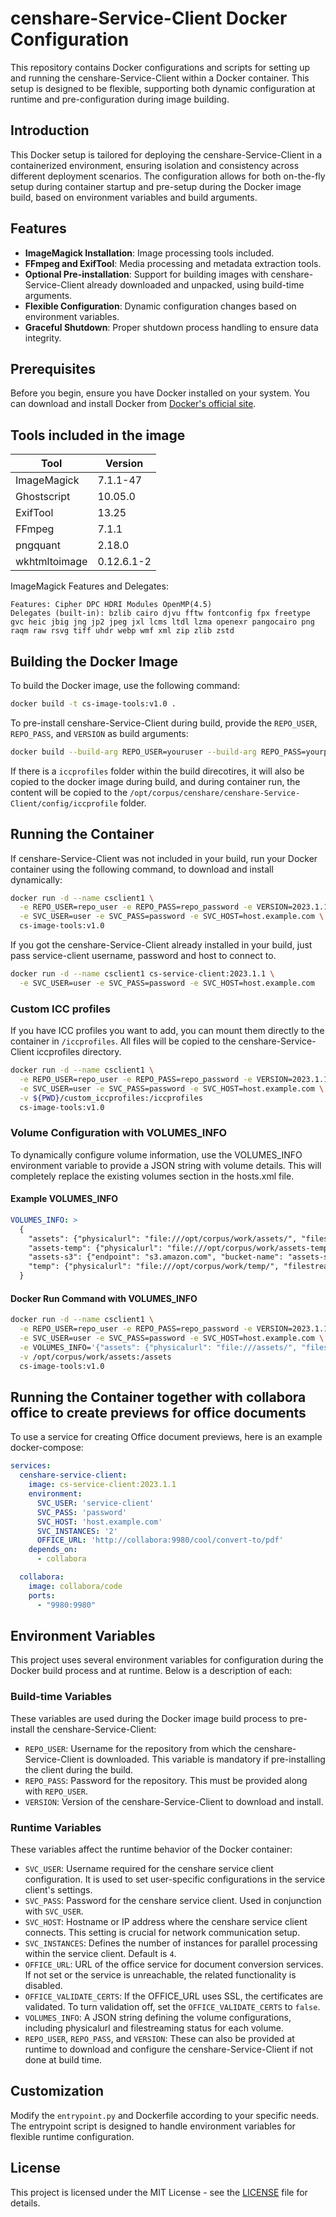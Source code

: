 # censhare-Service-Client Docker Configuration

This repository contains Docker configurations and scripts for setting up and running the censhare-Service-Client within a Docker container. This setup is designed to be flexible, supporting both dynamic configuration at runtime and pre-configuration during image building.

## Introduction

This Docker setup is tailored for deploying the censhare-Service-Client in a containerized environment, ensuring isolation and consistency across different deployment scenarios. The configuration allows for both on-the-fly setup during container startup and pre-setup during the Docker image build, based on environment variables and build arguments.

## Features

- **ImageMagick Installation**: Image processing tools included.
- **FFmpeg and ExifTool**: Media processing and metadata extraction tools.
- **Optional Pre-installation**: Support for building images with censhare-Service-Client already downloaded and unpacked, using build-time arguments.
- **Flexible Configuration**: Dynamic configuration changes based on environment variables.
- **Graceful Shutdown**: Proper shutdown process handling to ensure data integrity.

## Prerequisites

Before you begin, ensure you have Docker installed on your system. You can download and install Docker from [Docker's official site](https://docs.docker.com/get-docker/).

## Tools included in the image

|Tool         |Version    |
|-------------|-----------|
|ImageMagick  |7.1.1-47   |
|Ghostscript  |10.05.0    |
|ExifTool     |13.25      |
|FFmpeg       |7.1.1      |
|pngquant     |2.18.0     |
|wkhtmltoimage|0.12.6.1-2 |

ImageMagick Features and Delegates:

```
Features: Cipher DPC HDRI Modules OpenMP(4.5)
Delegates (built-in): bzlib cairo djvu fftw fontconfig fpx freetype gvc heic jbig jng jp2 jpeg jxl lcms ltdl lzma openexr pangocairo png raqm raw rsvg tiff uhdr webp wmf xml zip zlib zstd
```

## Building the Docker Image

To build the Docker image, use the following command:

```bash
docker build -t cs-image-tools:v1.0 .
```

To pre-install censhare-Service-Client during build, provide the `REPO_USER`, `REPO_PASS`, and `VERSION` as build arguments:

```bash
docker build --build-arg REPO_USER=youruser --build-arg REPO_PASS=yourpass --build-arg VERSION=2023.1.1 -t cs-service-client:2023.1.1 .
```

If there is a `iccprofiles` folder within the build direcotires, it will also be copied to the docker image during build, and during container run, the content will be copied to the `/opt/corpus/censhare/censhare-Service-Client/config/iccprofile` folder.

## Running the Container

If censhare-Service-Client was not included in your build, run your Docker container using the following command, to download and install dynamically:

```bash
docker run -d --name csclient1 \
  -e REPO_USER=repo_user -e REPO_PASS=repo_password -e VERSION=2023.1.1 \
  -e SVC_USER=user -e SVC_PASS=password -e SVC_HOST=host.example.com \
  cs-image-tools:v1.0
```

If you got the censhare-Service-Client already installed in your build, just pass service-client username, password and host to connect to.

```bash
docker run -d --name csclient1 cs-service-client:2023.1.1 \
  -e SVC_USER=user -e SVC_PASS=password -e SVC_HOST=host.example.com
```

### Custom ICC profiles

If you have ICC profiles you want to add, you can mount them directly to the container in `/iccprofiles`. All files will be copied to the censhare-Service-Client iccprofiles directory.

```bash
docker run -d --name csclient1 \
  -e REPO_USER=repo_user -e REPO_PASS=repo_password -e VERSION=2023.1.1 \
  -e SVC_USER=user -e SVC_PASS=password -e SVC_HOST=host.example.com \
  -v ${PWD}/custom_iccprofiles:/iccprofiles
  cs-image-tools:v1.0
```

### Volume Configuration with VOLUMES_INFO

To dynamically configure volume information, use the VOLUMES_INFO environment variable to provide a JSON string with volume details. This will completely replace the existing volumes section in the hosts.xml file.

#### Example VOLUMES_INFO

```yaml
VOLUMES_INFO: >
  {
    "assets": {"physicalurl": "file:///opt/corpus/work/assets/", "filestreaming": true},
    "assets-temp": {"physicalurl": "file:///opt/corpus/work/assets-temp/", "filestreaming": true},
    "assets-s3": {"endpoint": "s3.amazon.com", "bucket-name": "assets-s3", "secret": "foobar"},
    "temp": {"physicalurl": "file:///opt/corpus/work/temp/", "filestreaming": false}
  }
```

#### Docker Run Command with VOLUMES_INFO

```bash
docker run -d --name csclient1 \
  -e REPO_USER=repo_user -e REPO_PASS=repo_password -e VERSION=2023.1.1 \
  -e SVC_USER=user -e SVC_PASS=password -e SVC_HOST=host.example.com \
  -e VOLUMES_INFO='{"assets": {"physicalurl": "file:///assets/", "filestreaming": false}, "assets-temp": {"physicalurl": "file:///assets/assets-temp/", "filestreaming": false}, "assets-s3": {"endpoint": "s3.amazon.com", "bucket-name": "assets-s3", "secret": "foobar"}, "temp": {"physicalurl": "file:///opt/corpus/work/temp/", "filestreaming": true}}' \
  -v /opt/corpus/work/assets:/assets
  cs-image-tools:v1.0
```

## Running the Container together with collabora office to create previews for office documents

To use a service for creating Office document previews, here is an example docker-compose:

```yaml
services:
  censhare-service-client:
    image: cs-service-client:2023.1.1
    environment:
      SVC_USER: 'service-client'
      SVC_PASS: 'password'
      SVC_HOST: 'host.example.com'
      SVC_INSTANCES: '2'
      OFFICE_URL: 'http://collabora:9980/cool/convert-to/pdf'
    depends_on:
      - collabora

  collabora:
    image: collabora/code
    ports:
      - "9980:9980"
```

## Environment Variables

This project uses several environment variables for configuration during the Docker build process and at runtime. Below is a description of each:

### Build-time Variables

These variables are used during the Docker image build process to pre-install the censhare-Service-Client:

- `REPO_USER`: Username for the repository from which the censhare-Service-Client is downloaded. This variable is mandatory if pre-installing the client during the build.
- `REPO_PASS`: Password for the repository. This must be provided along with `REPO_USER`.
- `VERSION`: Version of the censhare-Service-Client to download and install.

### Runtime Variables

These variables affect the runtime behavior of the Docker container:

- `SVC_USER`: Username required for the censhare service client configuration. It is used to set user-specific configurations in the service client's settings.
- `SVC_PASS`: Password for the censhare service client. Used in conjunction with `SVC_USER`.
- `SVC_HOST`: Hostname or IP address where the censhare service client connects. This setting is crucial for network communication setup.
- `SVC_INSTANCES`: Defines the number of instances for parallel processing within the service client. Default is `4`.
- `OFFICE_URL`: URL of the office service for document conversion services. If not set or the service is unreachable, the related functionality is disabled.
- `OFFICE_VALIDATE_CERTS`: If the OFFICE_URL uses SSL, the certificates are validated. To turn validation off, set the `OFFICE_VALIDATE_CERTS` to `false`.
- `VOLUMES_INFO`: A JSON string defining the volume configurations, including physicalurl and filestreaming status for each volume.
- `REPO_USER`, `REPO_PASS`, and `VERSION`: These can also be provided at runtime to download and configure the censhare-Service-Client if not done at build time.

## Customization

Modify the `entrypoint.py` and Dockerfile according to your specific needs. The entrypoint script is designed to handle environment variables for flexible runtime configuration.

## License

This project is licensed under the MIT License - see the [LICENSE](LICENSE) file for details.
